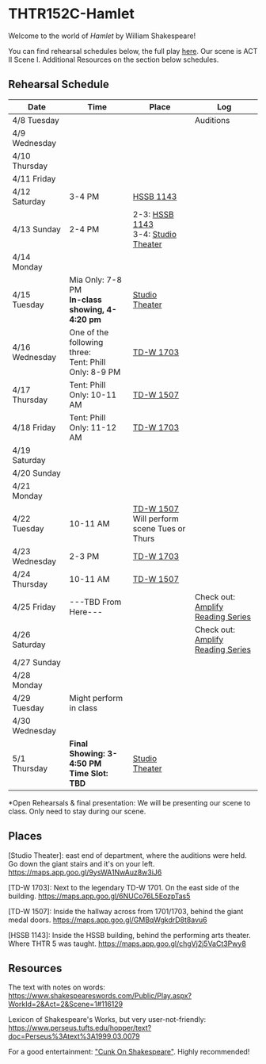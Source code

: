 # THTR152C-Hamlet

Welcome to the world of _Hamlet_ by William Shakespeare!

You can find rehearsal schedules below, the full play [here](https://folger-main-site-assets.s3.amazonaws.com/uploads/2022/11/hamlet_PDF_FolgerShakespeare.pdf). Our scene is ACT II Scene I. Additional Resources on the section below schedules.

## Rehearsal Schedule

| Date           | Time   | Place  | Log       |
|----------------|--------|--------|-----------|
| 4/8 Tuesday    |        |        | Auditions |
| 4/9 Wednesday  |        |        |           |
| 4/10 Thursday  |        |        |           |
| 4/11 Friday    |        |        |           |
| 4/12 Saturday  | 3-4 PM | [HSSB 1143](#1143) |           |
| 4/13 Sunday    | 2-4 PM | 2-3: [HSSB 1143](#1143) <br> 3-4: [Studio Theater](#Studio) |           |
| 4/14 Monday    |        |        |           |
| 4/15 Tuesday   | Mia Only: 7-8 PM <br> **In-class showing, 4-4:20 pm** | [Studio Theater](#Studio) |           |
| 4/16 Wednesday | One of the following three: <br> Tent: Phill Only: 8-9 PM | [TD-W 1703](#1703) |           |
| 4/17 Thursday  | Tent: Phill Only: 10-11 AM | [TD-W 1507](#1507) |           |
| 4/18 Friday    | Tent: Phill Only: 11-12 AM | [TD-W 1703](#1703) |           |
| 4/19 Saturday  |      |        |           |
| 4/20 Sunday    |      |        |           |
| 4/21 Monday    |      |        |           |
| 4/22 Tuesday   | 10-11 AM | [TD-W 1507](#1507) <br> Will perform scene Tues or Thurs |           |
| 4/23 Wednesday | 2-3 PM | [TD-W 1703](#1703) |           |
| 4/24 Thursday  | 10-11 AM | [TD-W 1507](#1507) |           |
| 4/25 Friday    |---TBD From Here---|        | Check out: [Amplify Reading Series] |
| 4/26 Saturday  |      |        | Check out: [Amplify Reading Series] |
| 4/27 Sunday    |      |        |  |
| 4/28 Monday    |      |        |           |
| 4/29 Tuesday   | Might perform in class |        |           |
| 4/30 Wednesday |      |        |           |
| 5/1 Thursday   | **Final Showing: 3-4:50 PM <br> Time Slot: TBD** | [Studio Theater](#Studio) |           |




*Open Rehearsals & final presentation: We will be presenting our scene to class. Only need to stay during our scene.


## Places
[Studio Theater]: east end of department, where the auditions were held. Go down the giant stairs and it's on your left. <a name="Studio"></a> https://maps.app.goo.gl/9ysWA1NwAuz8w3iJ6

<a name="1703">[TD-W 1703]: Next to the legendary TD-W 1701. On the east side of the building. https://maps.app.goo.gl/6NUCo76L5EozpTas5

<a name="1507">[TD-W 1507]: Inside the hallway across from 1701/1703, behind the giant medal doors. https://maps.app.goo.gl/GMBqWgkdrD8t8avu6

<a name="1143">[HSSB 1143]: Inside the HSSB building, behind the performing arts theater. Where THTR 5 was taught. https://maps.app.goo.gl/chgVj2j5VaCt3Pwy8

[Amplify Reading Series]: https://www.instagram.com/p/DIRig0pPMcB/?utm_source=ig_web_copy_link&igsh=MzRlODBiNWFlZA==

## Resources

The text with notes on words: https://www.shakespeareswords.com/Public/Play.aspx?WorkId=2&Act=2&Scene=1#116129

Lexicon of Shakespeare's Works, but very user-not-friendly: https://www.perseus.tufts.edu/hopper/text?doc=Perseus%3Atext%3A1999.03.0079

For a good entertainment: ["Cunk On Shakespeare"](https://youtu.be/9YeCpHoy9EQ?si=TSgYjB-F_lQAcnEu). Highly recommended!
